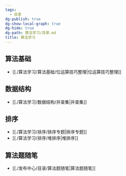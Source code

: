 ```yaml
---
tags:
  - 目录
dg-publish: true
dg-show-local-graph: true
dg-hide: true
dg-path: 算法学习/目录.md
title: 算法学习
---
```

## 算法基础
- [[./算法学习/算法基础/位运算技巧整理|位运算技巧整理]]

## 数据结构
- [[./算法学习/数据结构/并查集|并查集]]

## 排序
- [[./算法学习/排序/排序专题|排序专题]]
- [[./算法学习/排序/堆排序|堆排序]]

## 算法题随笔
- [[./发布中心/目录/算法题随笔|算法题随笔]]
